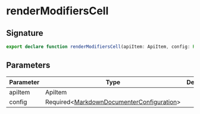 
# renderModifiersCell

## Signature

```typescript
export declare function renderModifiersCell(apiItem: ApiItem, config: Required<MarkdownDocumenterConfiguration>): DocTableCell;
```

## Parameters

|  Parameter | Type | Description |
|  --- | --- | --- |
|  apiItem | ApiItem |  |
|  config | Required&lt;[MarkdownDocumenterConfiguration](docs/api-markdown-documenter/markdowndocumenterconfiguration-interface)<!-- -->&gt; |  |

